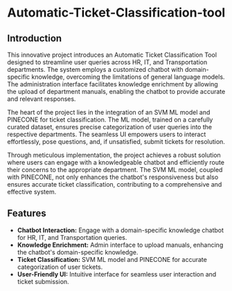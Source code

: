 # Automatic-Ticket-Classification-tool

## Introduction
This innovative project introduces an Automatic Ticket Classification Tool designed to streamline user queries across HR, IT, and Transportation departments. The system employs a customized chatbot with domain-specific knowledge, overcoming the limitations of general language models. The administration interface facilitates knowledge enrichment by allowing the upload of department manuals, enabling the chatbot to provide accurate and relevant responses.

The heart of the project lies in the integration of an SVM ML model and PINECONE for ticket classification. The ML model, trained on a carefully curated dataset, ensures precise categorization of user queries into the respective departments. The seamless UI empowers users to interact effortlessly, pose questions, and, if unsatisfied, submit tickets for resolution.

Through meticulous implementation, the project achieves a robust solution where users can engage with a knowledgeable chatbot and efficiently route their concerns to the appropriate department. The SVM ML model, coupled with PINECONE, not only enhances the chatbot's responsiveness but also ensures accurate ticket classification, contributing to a comprehensive and effective system.

## Features
- **Chatbot Interaction:** Engage with a domain-specific knowledge chatbot for HR, IT, and Transportation queries.
- **Knowledge Enrichment:** Admin interface to upload manuals, enhancing the chatbot's domain-specific knowledge.
- **Ticket Classification:** SVM ML model and PINECONE for accurate categorization of user tickets.
- **User-Friendly UI:** Intuitive interface for seamless user interaction and ticket submission.

## Installation

```bash
# Clone the repository
git clone https://github.com/your-username/automatic-ticket-classification.git

# Navigate to the project directory
cd automatic-ticket-classification

# Install the required dependencies
pip install -r requirements.txt

# Run the application
python src/main.py
